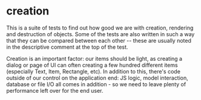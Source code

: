 # creation

This is a suite of tests to find out how good we are with creation, rendering
and destruction of objects. Some of the tests are also written in such a way
that they can be compared between each other -- these are usually noted in the
descriptive comment at the top of the test.

Creation is an important factor: our items should be light, as creating a dialog
or page of UI can often creating a few hundred different items (especially Text,
Item, Rectangle, etc). In addition to this, there's code outside of our control
on the application end: JS logic, model interaction, database or file I/O all
comes in addition - so we need to leave plenty of performance left over for the
end user.

